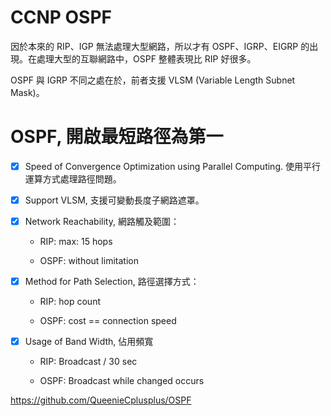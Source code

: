 # CCNP OSPF

因於本來的 RIP、IGP 無法處理大型網路，所以才有 OSPF、IGRP、EIGRP 的出現。在處理大型的互聯網路中，OSPF 整體表現比 RIP 好很多。

OSPF 與 IGRP 不同之處在於，前者支援 VLSM (Variable Length Subnet Mask)。

# OSPF, 開啟最短路徑為第一


- [x] Speed of Convergence Optimization using Parallel Computing. 使用平行運算方式處理路徑問題。


- [x] Support VLSM, 支援可變動長度子網路遮罩。


- [x] Network Reachability, 網路觸及範圍：
   
     * RIP: max: 15 hops
     
     * OSPF: without limitation
     

- [x] Method for Path Selection, 路徑選擇方式：

     * RIP: hop count
     
     * OSPF: cost == connection speed
     
  
- [x] Usage of Band Width, 佔用頻寬

     * RIP: Broadcast / 30 sec
     
     * OSPF: Broadcast while changed occurs
     
https://github.com/QueenieCplusplus/OSPF
